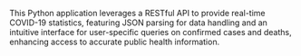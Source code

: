This Python application leverages a RESTful API to provide real-time COVID-19 statistics, featuring JSON parsing for data handling and an intuitive interface for user-specific queries on confirmed cases and deaths, enhancing access to accurate public health information.
